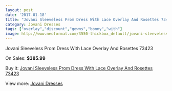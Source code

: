 ```yaml
---
layout: post
date: '2017-01-18'
title: "Jovani Sleeveless Prom Dress With Lace Overlay And Rosettes 73423"
category: Jovani Dresses
tags: ["overlay","discount","gowns","bonny","with"]
image: http://www.neoformal.com/3550-thickbox_default/jovani-sleeveless-prom-dress-with-lace-overlay-and-rosettes-73423.jpg
---
```

Jovani Sleeveless Prom Dress With Lace Overlay And Rosettes 73423

On Sales: **$385.99**
<a href="https://www.neoformal.com/en/jovani-dresses/1322-jovani-sleeveless-prom-dress-with-lace-overlay-and-rosettes-73423.html"><amp-img layout="responsive" width="600" height="600" src="//www.neoformal.com/3550-thickbox_default/jovani-sleeveless-prom-dress-with-lace-overlay-and-rosettes-73423.jpg" alt="Jovani Sleeveless Prom Dress With Lace Overlay And Rosettes 73423 0" /></a>
<a href="https://www.neoformal.com/en/jovani-dresses/1322-jovani-sleeveless-prom-dress-with-lace-overlay-and-rosettes-73423.html"><amp-img layout="responsive" width="600" height="600" src="//www.neoformal.com/3551-thickbox_default/jovani-sleeveless-prom-dress-with-lace-overlay-and-rosettes-73423.jpg" alt="Jovani Sleeveless Prom Dress With Lace Overlay And Rosettes 73423 1" /></a>

Buy it: [Jovani Sleeveless Prom Dress With Lace Overlay And Rosettes 73423](https://www.neoformal.com/en/jovani-dresses/1322-jovani-sleeveless-prom-dress-with-lace-overlay-and-rosettes-73423.html "Jovani Sleeveless Prom Dress With Lace Overlay And Rosettes 73423")

View more: [Jovani Dresses](https://www.neoformal.com/en/15-jovani-dresses "Jovani Dresses")